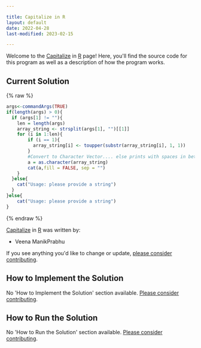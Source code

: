 ```yaml
---

title: Capitalize in R
layout: default
date: 2022-04-28
last-modified: 2023-02-15

---
```


Welcome to the [Capitalize](https://sampleprograms.io/projects/capitalize) in [R](https://sampleprograms.io/languages/r) page! Here, you'll find the source code for this program as well as a description of how the program works.

## Current Solution

{% raw %}

```r
args<-commandArgs(TRUE)
if(length(args) > 0){
  if (args[1] != ""){
    len = length(args)
    array_string <- strsplit(args[1], "")[[1]]
    for (i in 1:len){
        if (i == 1){
          array_string[i] <- toupper(substr(array_string[i], 1, 1))
        }
        #Convert to Character Vector.... else prints with spaces in between 
        a = as.character(array_string)
        cat(a,fill = FALSE, sep = "")
    }
  }else{
    cat("Usage: please provide a string")
  }
}else{
    cat("Usage: please provide a string")
}
```

{% endraw %}

[Capitalize](https://sampleprograms.io/projects/capitalize) in [R](https://sampleprograms.io/languages/r) was written by:

- Veena ManikPrabhu

If you see anything you'd like to change or update, [please consider contributing](https://github.com/TheRenegadeCoder/sample-programs).

## How to Implement the Solution

No 'How to Implement the Solution' section available. [Please consider contributing](https://github.com/TheRenegadeCoder/sample-programs-website).

## How to Run the Solution

No 'How to Run the Solution' section available. [Please consider contributing](https://github.com/TheRenegadeCoder/sample-programs-website).